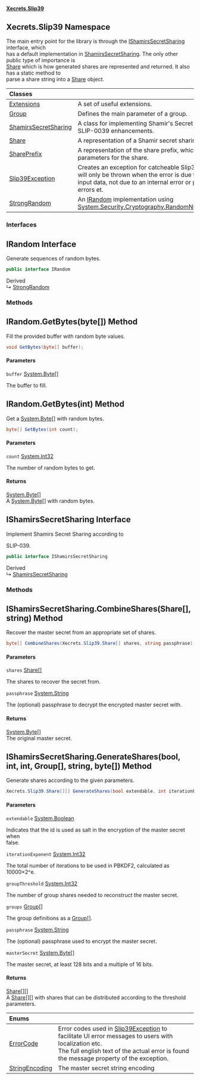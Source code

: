 #### [Xecrets.Slip39](index.md 'index')

## Xecrets.Slip39 Namespace

The main entry point for the library is through the [IShamirsSecretSharing](Xecrets.Slip39.md#Xecrets.Slip39.IShamirsSecretSharing 'Xecrets.Slip39.IShamirsSecretSharing') interface, which  
            has a default implementation in [ShamirsSecretSharing](Xecrets.Slip39.ShamirsSecretSharing.md 'Xecrets.Slip39.ShamirsSecretSharing'). The only other public type of importance is  
            [Share](Xecrets.Slip39.Share.md 'Xecrets.Slip39.Share') which is how generated shares are represented and returned. It also has a static method to  
            parse a share string into a [Share](Xecrets.Slip39.Share.md 'Xecrets.Slip39.Share') object.

| Classes | |
| :--- | :--- |
| [Extensions](Xecrets.Slip39.Extensions.md 'Xecrets.Slip39.Extensions') | A set of useful extensions. |
| [Group](Xecrets.Slip39.Group.md 'Xecrets.Slip39.Group') | Defines the main parameter of a group. |
| [ShamirsSecretSharing](Xecrets.Slip39.ShamirsSecretSharing.md 'Xecrets.Slip39.ShamirsSecretSharing') | A class for implementing Shamir's Secret Sharing with SLIP-0039 enhancements. |
| [Share](Xecrets.Slip39.Share.md 'Xecrets.Slip39.Share') | A representation of a Shamir secret sharing share. |
| [SharePrefix](Xecrets.Slip39.SharePrefix.md 'Xecrets.Slip39.SharePrefix') | A representation of the share prefix, which consists of the parameters for the share. |
| [Slip39Exception](Xecrets.Slip39.Slip39Exception.md 'Xecrets.Slip39.Slip39Exception') | Creates an exception for catcheable Slip39 errors. This will only be thrown when the error is due to incorrect<br/>input data, not due to an internal error or programming errors et. |
| [StrongRandom](Xecrets.Slip39.StrongRandom.md 'Xecrets.Slip39.StrongRandom') | An [IRandom](Xecrets.Slip39.md#Xecrets.Slip39.IRandom 'Xecrets.Slip39.IRandom') implementation using [System.Security.Cryptography.RandomNumberGenerator](https://docs.microsoft.com/en-us/dotnet/api/System.Security.Cryptography.RandomNumberGenerator 'System.Security.Cryptography.RandomNumberGenerator'). |
### Interfaces

<a name='Xecrets.Slip39.IRandom'></a>

## IRandom Interface

Generate sequences of random bytes.

```csharp
public interface IRandom
```

Derived  
&#8627; [StrongRandom](Xecrets.Slip39.StrongRandom.md 'Xecrets.Slip39.StrongRandom')
### Methods

<a name='Xecrets.Slip39.IRandom.GetBytes(byte[])'></a>

## IRandom.GetBytes(byte[]) Method

Fill the provided buffer with random byte values.

```csharp
void GetBytes(byte[] buffer);
```
#### Parameters

<a name='Xecrets.Slip39.IRandom.GetBytes(byte[]).buffer'></a>

`buffer` [System.Byte](https://docs.microsoft.com/en-us/dotnet/api/System.Byte 'System.Byte')[[]](https://docs.microsoft.com/en-us/dotnet/api/System.Array 'System.Array')

The buffer to fill.

<a name='Xecrets.Slip39.IRandom.GetBytes(int)'></a>

## IRandom.GetBytes(int) Method

Get a [System.Byte](https://docs.microsoft.com/en-us/dotnet/api/System.Byte 'System.Byte')[] with random bytes.

```csharp
byte[] GetBytes(int count);
```
#### Parameters

<a name='Xecrets.Slip39.IRandom.GetBytes(int).count'></a>

`count` [System.Int32](https://docs.microsoft.com/en-us/dotnet/api/System.Int32 'System.Int32')

The number of random bytes to get.

#### Returns
[System.Byte](https://docs.microsoft.com/en-us/dotnet/api/System.Byte 'System.Byte')[[]](https://docs.microsoft.com/en-us/dotnet/api/System.Array 'System.Array')  
A [System.Byte](https://docs.microsoft.com/en-us/dotnet/api/System.Byte 'System.Byte')[] with random bytes.

<a name='Xecrets.Slip39.IShamirsSecretSharing'></a>

## IShamirsSecretSharing Interface

Implement Shamirs Secret Sharing according to <seealso href="https://github.com/satoshilabs/slips/blob/master/slip-0039.md">  
SLIP-039</seealso>.

```csharp
public interface IShamirsSecretSharing
```

Derived  
&#8627; [ShamirsSecretSharing](Xecrets.Slip39.ShamirsSecretSharing.md 'Xecrets.Slip39.ShamirsSecretSharing')
### Methods

<a name='Xecrets.Slip39.IShamirsSecretSharing.CombineShares(Xecrets.Slip39.Share[],string)'></a>

## IShamirsSecretSharing.CombineShares(Share[], string) Method

Recover the master secret from an appropriate set of shares.

```csharp
byte[] CombineShares(Xecrets.Slip39.Share[] shares, string passphrase);
```
#### Parameters

<a name='Xecrets.Slip39.IShamirsSecretSharing.CombineShares(Xecrets.Slip39.Share[],string).shares'></a>

`shares` [Share](Xecrets.Slip39.Share.md 'Xecrets.Slip39.Share')[[]](https://docs.microsoft.com/en-us/dotnet/api/System.Array 'System.Array')

The shares to recover the secret from.

<a name='Xecrets.Slip39.IShamirsSecretSharing.CombineShares(Xecrets.Slip39.Share[],string).passphrase'></a>

`passphrase` [System.String](https://docs.microsoft.com/en-us/dotnet/api/System.String 'System.String')

The (optional) passphrase to decrypt the encrypted master secret with.

#### Returns
[System.Byte](https://docs.microsoft.com/en-us/dotnet/api/System.Byte 'System.Byte')[[]](https://docs.microsoft.com/en-us/dotnet/api/System.Array 'System.Array')  
The original master secret.

<a name='Xecrets.Slip39.IShamirsSecretSharing.GenerateShares(bool,int,int,Xecrets.Slip39.Group[],string,byte[])'></a>

## IShamirsSecretSharing.GenerateShares(bool, int, int, Group[], string, byte[]) Method

Generate shares according to the given parameters.

```csharp
Xecrets.Slip39.Share[][] GenerateShares(bool extendable, int iterationExponent, int groupThreshold, Xecrets.Slip39.Group[] groups, string passphrase, byte[] masterSecret);
```
#### Parameters

<a name='Xecrets.Slip39.IShamirsSecretSharing.GenerateShares(bool,int,int,Xecrets.Slip39.Group[],string,byte[]).extendable'></a>

`extendable` [System.Boolean](https://docs.microsoft.com/en-us/dotnet/api/System.Boolean 'System.Boolean')

Indicates that the id is used as salt in the encryption of the master secret when  
            false.

<a name='Xecrets.Slip39.IShamirsSecretSharing.GenerateShares(bool,int,int,Xecrets.Slip39.Group[],string,byte[]).iterationExponent'></a>

`iterationExponent` [System.Int32](https://docs.microsoft.com/en-us/dotnet/api/System.Int32 'System.Int32')

The total number of iterations to be used in PBKDF2, calculated as  
            10000×2^e.

<a name='Xecrets.Slip39.IShamirsSecretSharing.GenerateShares(bool,int,int,Xecrets.Slip39.Group[],string,byte[]).groupThreshold'></a>

`groupThreshold` [System.Int32](https://docs.microsoft.com/en-us/dotnet/api/System.Int32 'System.Int32')

The number of group shares needed to reconstruct the master secret.

<a name='Xecrets.Slip39.IShamirsSecretSharing.GenerateShares(bool,int,int,Xecrets.Slip39.Group[],string,byte[]).groups'></a>

`groups` [Group](Xecrets.Slip39.Group.md 'Xecrets.Slip39.Group')[[]](https://docs.microsoft.com/en-us/dotnet/api/System.Array 'System.Array')

The group definitions as a [Group](https://docs.microsoft.com/en-us/dotnet/api/Group 'Group')[].

<a name='Xecrets.Slip39.IShamirsSecretSharing.GenerateShares(bool,int,int,Xecrets.Slip39.Group[],string,byte[]).passphrase'></a>

`passphrase` [System.String](https://docs.microsoft.com/en-us/dotnet/api/System.String 'System.String')

The (optional) passphrase used to encrypt the master secret.

<a name='Xecrets.Slip39.IShamirsSecretSharing.GenerateShares(bool,int,int,Xecrets.Slip39.Group[],string,byte[]).masterSecret'></a>

`masterSecret` [System.Byte](https://docs.microsoft.com/en-us/dotnet/api/System.Byte 'System.Byte')[[]](https://docs.microsoft.com/en-us/dotnet/api/System.Array 'System.Array')

The master secret, at least 128 bits and a multiple of 16 bits.

#### Returns
[Share](Xecrets.Slip39.Share.md 'Xecrets.Slip39.Share')[[]](https://docs.microsoft.com/en-us/dotnet/api/System.Array 'System.Array')[[]](https://docs.microsoft.com/en-us/dotnet/api/System.Array 'System.Array')  
A [Share](https://docs.microsoft.com/en-us/dotnet/api/Share 'Share')[][] with shares that can be distributed according to the threshold  
            parameters.

| Enums | |
| :--- | :--- |
| [ErrorCode](Xecrets.Slip39.ErrorCode.md 'Xecrets.Slip39.ErrorCode') | Error codes used in [Slip39Exception](https://docs.microsoft.com/en-us/dotnet/api/Slip39Exception 'Slip39Exception') to facilitate UI error messages to users with localization etc.<br/>The full english text of the actual error is found the message property of the exception. |
| [StringEncoding](Xecrets.Slip39.StringEncoding.md 'Xecrets.Slip39.StringEncoding') | The master secret string encoding |
